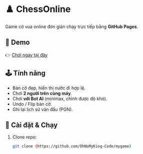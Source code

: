 # ♟️ ChessOnline

Game cờ vua online đơn giản chạy trực tiếp bằng **GitHub Pages**.

## 🚀 Demo
👉 [Chơi ngay tại đây](https://ohnomyking-code.github.io/mygame/)

## 🕹️ Tính năng
- Bàn cờ đẹp, hiển thị nước đi hợp lệ.
- Chơi **2 người trên cùng máy**.
- Chơi **với Bot AI** (minimax, chỉnh được độ khó).
- Undo / Flip bàn cờ.
- Ghi lại lịch sử ván đấu (PGN).

## 📂 Cài đặt & Chạy
1. Clone repo:
   ```bash
   git clone (https://github.com/OhNoMyKing-Code/mygame)
